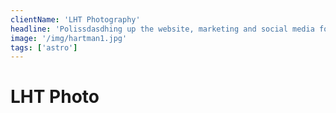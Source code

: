 ```yaml
---
clientName: 'LHT Photography'
headline: 'Polissdasdhing up the website, marketing and social media for a B2B business.'
image: '/img/hartman1.jpg'
tags: ['astro']
---
```


# LHT Photo
